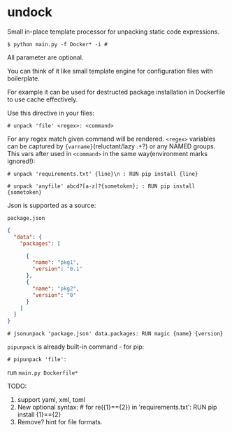 # undock

Small in-place template processor for unpacking static code expressions.

`$ python main.py -f Docker* -i #`

All parameter are optional.

You can think of it like small template engine for configuration files with boilerplate.

For example it can be used for destructed package installation in Dockerfile to use cache effectively.

Use this directive in your files:

`# unpack 'file' <regex>: <command>`

For any regex match given command will be rendered. 
`<regex>` variables can be captured by `{varname}`(reluctant/lazy .+?) or any NAMED groups. 
This vars after used in `<command>` in the same way(environment marks ignored!):
 
`# unpack 'requirements.txt' {line}\n : RUN pip install {line}`

`# unpack 'anyfile' abcd?[a-z]?{sometoken}; : RUN pip install {sometoken}`


Json is supported as a source:

`package.json`
```json
{
  "data": {
    "packages": [

      {
        "name": "pkg1",
        "version": "0.1"
      },
      {
        "name": "pkg2",
        "version": "0"
      }
    ]
  }
}
```

`# jsonunpack 'package.json' data.packages: RUN magic {name} {version}`
 

`pipunpack` is already built-in command - for pip:

 `# pipunpack 'file': `
 
 run `main.py Dockerfile*`
 
 
 
 
 TODO: 
 1. support yaml, xml, toml
 2. New optional syntax: # for re({1}=={2}) in 'requirements.txt': RUN pip install {1}=={2} 
 3. Remove? hint for file formats.